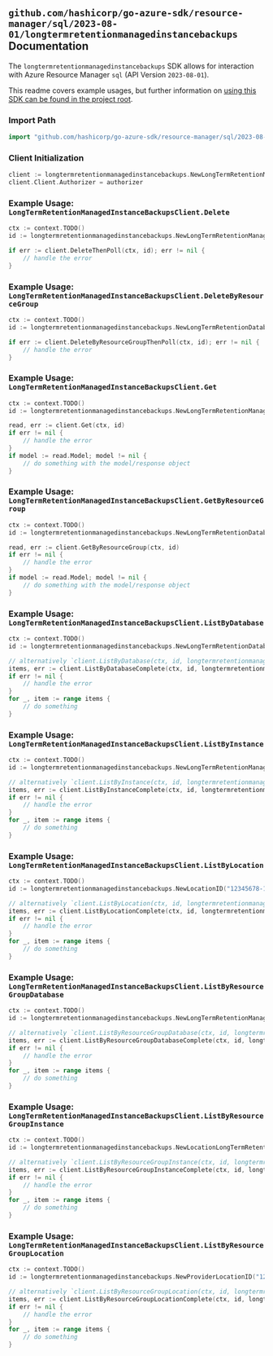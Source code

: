 
## `github.com/hashicorp/go-azure-sdk/resource-manager/sql/2023-08-01/longtermretentionmanagedinstancebackups` Documentation

The `longtermretentionmanagedinstancebackups` SDK allows for interaction with Azure Resource Manager `sql` (API Version `2023-08-01`).

This readme covers example usages, but further information on [using this SDK can be found in the project root](https://github.com/hashicorp/go-azure-sdk/tree/main/docs).

### Import Path

```go
import "github.com/hashicorp/go-azure-sdk/resource-manager/sql/2023-08-01/longtermretentionmanagedinstancebackups"
```


### Client Initialization

```go
client := longtermretentionmanagedinstancebackups.NewLongTermRetentionManagedInstanceBackupsClientWithBaseURI("https://management.azure.com")
client.Client.Authorizer = authorizer
```


### Example Usage: `LongTermRetentionManagedInstanceBackupsClient.Delete`

```go
ctx := context.TODO()
id := longtermretentionmanagedinstancebackups.NewLongTermRetentionManagedInstanceBackupID("12345678-1234-9876-4563-123456789012", "locationName", "longTermRetentionManagedInstanceName", "longTermRetentionDatabaseName", "longTermRetentionManagedInstanceBackupName")

if err := client.DeleteThenPoll(ctx, id); err != nil {
	// handle the error
}
```


### Example Usage: `LongTermRetentionManagedInstanceBackupsClient.DeleteByResourceGroup`

```go
ctx := context.TODO()
id := longtermretentionmanagedinstancebackups.NewLongTermRetentionDatabaseLongTermRetentionManagedInstanceBackupID("12345678-1234-9876-4563-123456789012", "example-resource-group", "locationName", "longTermRetentionManagedInstanceName", "longTermRetentionDatabaseName", "longTermRetentionManagedInstanceBackupName")

if err := client.DeleteByResourceGroupThenPoll(ctx, id); err != nil {
	// handle the error
}
```


### Example Usage: `LongTermRetentionManagedInstanceBackupsClient.Get`

```go
ctx := context.TODO()
id := longtermretentionmanagedinstancebackups.NewLongTermRetentionManagedInstanceBackupID("12345678-1234-9876-4563-123456789012", "locationName", "longTermRetentionManagedInstanceName", "longTermRetentionDatabaseName", "longTermRetentionManagedInstanceBackupName")

read, err := client.Get(ctx, id)
if err != nil {
	// handle the error
}
if model := read.Model; model != nil {
	// do something with the model/response object
}
```


### Example Usage: `LongTermRetentionManagedInstanceBackupsClient.GetByResourceGroup`

```go
ctx := context.TODO()
id := longtermretentionmanagedinstancebackups.NewLongTermRetentionDatabaseLongTermRetentionManagedInstanceBackupID("12345678-1234-9876-4563-123456789012", "example-resource-group", "locationName", "longTermRetentionManagedInstanceName", "longTermRetentionDatabaseName", "longTermRetentionManagedInstanceBackupName")

read, err := client.GetByResourceGroup(ctx, id)
if err != nil {
	// handle the error
}
if model := read.Model; model != nil {
	// do something with the model/response object
}
```


### Example Usage: `LongTermRetentionManagedInstanceBackupsClient.ListByDatabase`

```go
ctx := context.TODO()
id := longtermretentionmanagedinstancebackups.NewLongTermRetentionDatabaseID("12345678-1234-9876-4563-123456789012", "locationName", "longTermRetentionManagedInstanceName", "longTermRetentionDatabaseName")

// alternatively `client.ListByDatabase(ctx, id, longtermretentionmanagedinstancebackups.DefaultListByDatabaseOperationOptions())` can be used to do batched pagination
items, err := client.ListByDatabaseComplete(ctx, id, longtermretentionmanagedinstancebackups.DefaultListByDatabaseOperationOptions())
if err != nil {
	// handle the error
}
for _, item := range items {
	// do something
}
```


### Example Usage: `LongTermRetentionManagedInstanceBackupsClient.ListByInstance`

```go
ctx := context.TODO()
id := longtermretentionmanagedinstancebackups.NewLongTermRetentionManagedInstanceID("12345678-1234-9876-4563-123456789012", "locationName", "longTermRetentionManagedInstanceName")

// alternatively `client.ListByInstance(ctx, id, longtermretentionmanagedinstancebackups.DefaultListByInstanceOperationOptions())` can be used to do batched pagination
items, err := client.ListByInstanceComplete(ctx, id, longtermretentionmanagedinstancebackups.DefaultListByInstanceOperationOptions())
if err != nil {
	// handle the error
}
for _, item := range items {
	// do something
}
```


### Example Usage: `LongTermRetentionManagedInstanceBackupsClient.ListByLocation`

```go
ctx := context.TODO()
id := longtermretentionmanagedinstancebackups.NewLocationID("12345678-1234-9876-4563-123456789012", "locationName")

// alternatively `client.ListByLocation(ctx, id, longtermretentionmanagedinstancebackups.DefaultListByLocationOperationOptions())` can be used to do batched pagination
items, err := client.ListByLocationComplete(ctx, id, longtermretentionmanagedinstancebackups.DefaultListByLocationOperationOptions())
if err != nil {
	// handle the error
}
for _, item := range items {
	// do something
}
```


### Example Usage: `LongTermRetentionManagedInstanceBackupsClient.ListByResourceGroupDatabase`

```go
ctx := context.TODO()
id := longtermretentionmanagedinstancebackups.NewLongTermRetentionManagedInstanceLongTermRetentionDatabaseID("12345678-1234-9876-4563-123456789012", "example-resource-group", "locationName", "longTermRetentionManagedInstanceName", "longTermRetentionDatabaseName")

// alternatively `client.ListByResourceGroupDatabase(ctx, id, longtermretentionmanagedinstancebackups.DefaultListByResourceGroupDatabaseOperationOptions())` can be used to do batched pagination
items, err := client.ListByResourceGroupDatabaseComplete(ctx, id, longtermretentionmanagedinstancebackups.DefaultListByResourceGroupDatabaseOperationOptions())
if err != nil {
	// handle the error
}
for _, item := range items {
	// do something
}
```


### Example Usage: `LongTermRetentionManagedInstanceBackupsClient.ListByResourceGroupInstance`

```go
ctx := context.TODO()
id := longtermretentionmanagedinstancebackups.NewLocationLongTermRetentionManagedInstanceID("12345678-1234-9876-4563-123456789012", "example-resource-group", "locationName", "longTermRetentionManagedInstanceName")

// alternatively `client.ListByResourceGroupInstance(ctx, id, longtermretentionmanagedinstancebackups.DefaultListByResourceGroupInstanceOperationOptions())` can be used to do batched pagination
items, err := client.ListByResourceGroupInstanceComplete(ctx, id, longtermretentionmanagedinstancebackups.DefaultListByResourceGroupInstanceOperationOptions())
if err != nil {
	// handle the error
}
for _, item := range items {
	// do something
}
```


### Example Usage: `LongTermRetentionManagedInstanceBackupsClient.ListByResourceGroupLocation`

```go
ctx := context.TODO()
id := longtermretentionmanagedinstancebackups.NewProviderLocationID("12345678-1234-9876-4563-123456789012", "example-resource-group", "locationName")

// alternatively `client.ListByResourceGroupLocation(ctx, id, longtermretentionmanagedinstancebackups.DefaultListByResourceGroupLocationOperationOptions())` can be used to do batched pagination
items, err := client.ListByResourceGroupLocationComplete(ctx, id, longtermretentionmanagedinstancebackups.DefaultListByResourceGroupLocationOperationOptions())
if err != nil {
	// handle the error
}
for _, item := range items {
	// do something
}
```
